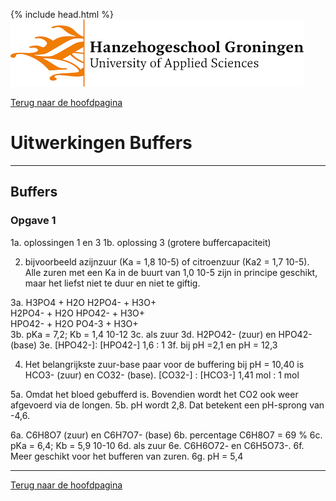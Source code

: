 {% include head.html %}
![Hanze](../hanze/hanze.png)

[Terug naar de hoofdpagina ](../index.md)

# Uitwerkingen Buffers

---

## Buffers

### Opgave 1


1a. oplossingen 1 en 3
1b. oplossing 3 (grotere buffercapaciteit)

2. bijvoorbeeld azijnzuur (Ka = 1,8 10-5) of citroenzuur (Ka2 = 1,7 10-5). Alle zuren met een Ka in de buurt van 1,0 10-5 zijn in principe geschikt, maar het liefst niet te duur en niet te giftig. 

3a. 	H3PO4  + H2O				H2PO4- + H3O+	
 		H2PO4- + H2O 				HPO42- + H3O+ 	
		HPO42- + H2O 				PO4-3 + H3O+	
3b. pKa = 7,2; Kb = 1,4 10-12
3c. als zuur
3d. H2PO42- (zuur) en HPO42- (base)
3e. 	[HPO42-]: [HPO42-]
	    1,6	:       1
3f. bij pH =2,1 en pH = 12,3

4. Het belangrijkste zuur-base paar voor de buffering bij pH = 10,40 is HCO3- (zuur) en CO32- (base). 
	      [CO32-]	:	[HCO3-]
	   1,41 mol	:	 1 mol

5a. Omdat het bloed gebufferd is. Bovendien wordt het CO2 ook weer afgevoerd via de longen. 
5b. pH wordt 2,8. Dat betekent een pH-sprong van -4,6. 

6a. C6H8O7 (zuur) en C6H7O7- (base)
6b. percentage C6H8O7 = 69 %
6c. pKa = 6,4; Kb = 5,9 10-10
6d. als zuur
6e. C6H6O72- en C6H5O73-. 
6f. Meer geschikt voor het bufferen van zuren. 
6g. pH = 5,4




--- 

[Terug naar de hoofdpagina ](../index.md)

